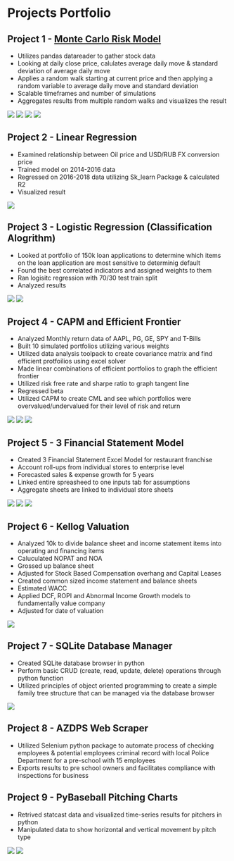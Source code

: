 # Projects Portfolio

## Project 1 - [Monte Carlo Risk Model](https://github.com/sjfollett/portfolio/tree/main/monte_carlo)
- Utilizes pandas datareader to gather stock data 
- Looking at daily close price, calulates average daily move & standard deviation of average daily move
- Applies a random walk starting at current price and then applying a random variable to average daily move and standard deviation
- Scalable timeframes and number of simulations 
- Aggregates results from multiple random walks and visualizes the result 

![](https://github.com/sjfollett/portfolio/blob/main/images/Spy%2060%20Day%20Outlook.png?raw=true)
![](https://github.com/sjfollett/portfolio/blob/main/images/Spy%20Outlook%20v%20Actual.png?raw=true)
![](https://github.com/sjfollett/portfolio/blob/main/images/Spy%20Monte%20Carlo%201.png?raw=true)
![](https://github.com/sjfollett/portfolio/blob/main/images/Spy%20Histogram.png?raw=true)

## Project 2 - Linear Regression 
- Examined relationship between Oil price and USD/RUB FX conversion price
- Trained model on 2014-2016 data 
- Regressed on 2016-2018 data utilizing Sk_learn Package & calculated R2 
- Visualized result

![](https://github.com/sjfollett/portfolio/blob/main/images/Oil%20to%20Rubles.png?raw=true)

## Project 3 - Logistic Regression (Classification Alogrithm)
- Looked at portfolio of 150k loan applications to determine which items on the loan application are most sensitive to determinig default
- Found the best correlated indicators and assigned weights to them 
- Ran logisitc regression with 70/30 test train split 
- Analyzed results 

![](https://github.com/sjfollett/portfolio/blob/main/images/Logisitic%20Regression.JPG)
![](https://github.com/sjfollett/portfolio/blob/main/images/Correlation%20Matrix.JPG)

## Project 4 - CAPM and Efficient Frontier 
- Analyzed Monthly return data of AAPL, PG, GE, SPY and T-Bills
- Built 10 simulated portfolios utilizing various weights 
- Utilized data analysis toolpack to create covariance matrix and find efficient protfoilios using excel solver
- Made linear combinations of efficient portfolios to graph the efficient frontier
- Utilized risk free rate and sharpe ratio to graph tangent line
- Regressed beta 
- Utilized CAPM to create CML and see which portfolios were overvalued/undervalued for their level of risk and return

![](https://github.com/sjfollett/portfolio/blob/main/images/EffecientFrontier.JPG?raw=true)
![](https://github.com/sjfollett/portfolio/blob/main/images/Beta%20Regression.JPG?raw=true)
![](https://github.com/sjfollett/portfolio/blob/main/images/SML.JPG?raw=true)

## Project 5 - 3 Financial Statement Model
- Created 3 Financial Statement Excel Model for restaurant franchise 
- Account roll-ups from individual stores to enterprise level
- Forecasted sales & expense growth for 5 years 
- Linked entire spreasheed to one inputs tab for assumptions
- Aggregate sheets are linked to individual store sheets 

![](https://github.com/sjfollett/portfolio/blob/main/images/P%26L.JPG)
![](https://github.com/sjfollett/portfolio/blob/main/images/Balance%20Sheet.JPG)
![](https://github.com/sjfollett/portfolio/blob/main/images/CashFlow.JPG)

## Project 6 - Kellog Valuation
- Analyzed 10k to divide balance sheet and income statement items into operating and financing items
- Caluculated NOPAT and NOA 
- Grossed up balance sheet 
- Adjusted for Stock Based Compensation overhang and Capital Leases
- Created common sized income statement and balance sheets
- Estimated WACC 
- Applied DCF, ROPI and Abnormal Income Growth models to fundamentally value company
- Adjusted for date of valuation

![](https://github.com/sjfollett/portfolio/blob/main/images/DCF.JPG?raw=true)

## Project 7 - SQLite Database Manager 
- Created SQLite database browser in python
- Perform basic CRUD (create, read, update, delete) operations through python function  
- Utilized principles of object oriented programming to create a simple family tree structure that can be managed via the database browser 

![](https://github.com/sjfollett/portfolio/blob/main/images/Database%20browser.JPG)

## Project 8 - AZDPS Web Scraper 
- Utilized Selenium python package to automate process of checking employees & potential employees criminal record with local Police Department for a pre-school with 15 employees
- Exports results to pre school owners and facilitates compliance with inspections for business 

## Project 9 - PyBaseball Pitching Charts 
- Retrived statcast data and visualized time-series results for pitchers in python 
- Manipulated data to show horizontal and vertical movement by pitch type

![](https://github.com/sjfollett/portfolio/blob/main/images/Mayers2020.png?raw=true)
![](https://github.com/sjfollett/portfolio/blob/main/images/Mayers2021.png?raw=true)
